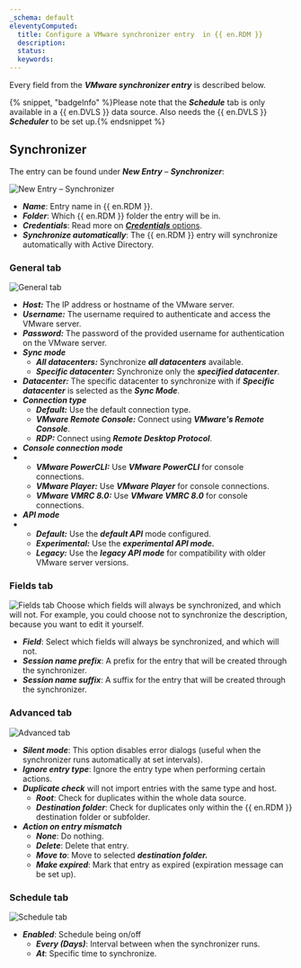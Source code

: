 ```yaml
---
_schema: default
eleventyComputed:
  title: Configure a VMware synchronizer entry  in {{ en.RDM }}
  description:
  status:
  keywords:
---
```

Every field from the ***VMware synchronizer entry*** is described below.

{% snippet, "badgeInfo" %}Please note that the ***Schedule*** tab is only available in a {{ en.DVLS }} data source. Also needs the {{ en.DVLS }} ***Scheduler*** to be set up.{% endsnippet %}

## Synchronizer

The entry can be found under ***New Entry*** – ***Synchronizer***:

![New Entry – Synchronizer](https://cdnweb.devolutions.net/docs/RDMW6068_2024_2.png "New Entry – Synchronizer")

* ***Name***: Entry name in {{ en.RDM }}.
* ***Folder***: Which {{ en.RDM }} folder the entry will be in.
* ***Credentials***: Read more on [***Credentials*** options](/rdm/windows/commands/edit/entries/entry-credentials-options/).
* ***Synchronize automatically***: The {{ en.RDM }} entry will synchronize automatically with Active Directory.

### General tab

![General tab](https://cdnweb.devolutions.net/docs/RDMW6067_2024_2.png "General tab")

* ***Host:*** The IP address or hostname of the VMware server.
* ***Username:*** The username required to authenticate and access the VMware server.
* ***Password:*** The password of the provided username for authentication on the VMware server.
* ***Sync mode***
  * ***All datacenters:*** Synchronize ***all datacenters*** available.
  * ***Specific datacenter:*** Synchronize only the ***specified datacenter***.
* ***Datacenter:*** The specific datacenter to synchronize with if ***Specific datacenter*** is selected as the ***Sync Mode***.
* ***Connection type***
  * ***Default:*** Use the default connection type.
  * ***VMware Remote Console:*** Connect using ***VMware's Remote Console***.
  * ***RDP:*** Connect using ***Remote Desktop Protocol***.
* ***Console connection mode***
* * ***VMware PowerCLI:*** Use ***VMware PowerCLI*** for console connections.
  * ***VMware Player:*** Use ***VMware Player*** for console connections.
  * ***VMware VMRC 8.0:*** Use ***VMware VMRC 8.0*** for console connections.
* ***API mode***
* * ***Default:*** Use the ***default API*** mode configured.
  * ***Experimental:*** Use the ***experimental API mode.***
  * ***Legacy:*** Use the ***legacy API mode*** for compatibility with older VMware server versions.

### Fields tab

![Fields tab](https://cdnweb.devolutions.net/docs/RDMW6069_2024_2.png) Choose which fields will always be synchronized, and which will not. For example, you could choose not to synchronize the description, because you want to edit it yourself.

* ***Field***: Select which fields will always be synchronized, and which will not.
* ***Session name prefix***: A prefix for the entry that will be created through the synchronizer.
* ***Session name suffix***: A suffix for the entry that will be created through the synchronizer.

### Advanced tab

![Advanced tab](https://cdnweb.devolutions.net/docs/RDMW6070_2024_2.png "Advanced tab")

* ***Silent mode***: This option disables error dialogs (useful when the synchronizer runs automatically at set intervals).
* ***Ignore entry type***: Ignore the entry type when performing certain actions.
* ***Duplicate check*** will not import entries with the same type and host.
  * ***Root***: Check for duplicates within the whole data source.
  * ***Destination folder***: Check for duplicates only within the {{ en.RDM }} destination folder or subfolder.
* ***Action on entry mismatch***
  * ***None***: Do nothing.
  * ***Delete***: Delete that entry.
  * ***Move to***: Move to selected ***destination folder.***
  * ***Make expired***: Mark that entry as expired (expiration message can be set up).

### Schedule tab

![Schedule tab](https://cdnweb.devolutions.net/docs/RDMW6072_2024_2.png "Schedule tab")

* ***Enabled***: Schedule being on/off
  * ***Every (Days)***: Interval between when the synchronizer runs.
  * ***At***: Specific time to synchronize.

&nbsp;